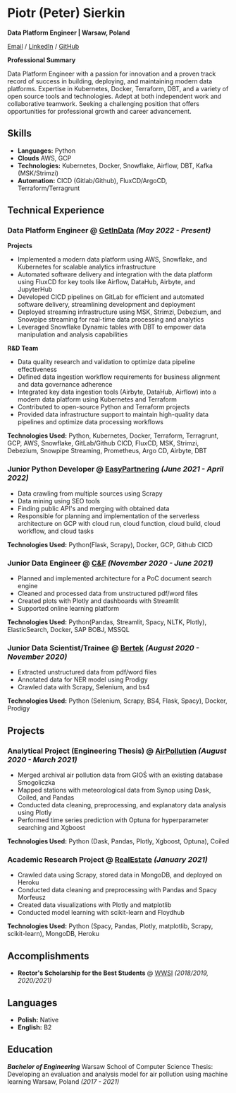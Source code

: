 # Piotr (Peter) Sierkin
**Data Platform Engineer | Warsaw, Poland**

[Email](mailto:psierkin@gmail.com) / [LinkedIn](https://www.linkedin.com/in/piotr-sierkin/) / [GitHub](https://github.com/Santhin/)

**Professional Summary**

Data Platform Engineer with a passion for innovation and a proven track record of success in building, deploying, and maintaining modern data platforms. Expertise in Kubernetes, Docker, Terraform, DBT, and a variety of open source tools and technologies. Adept at both independent work and collaborative teamwork. Seeking a challenging position that offers opportunities for professional growth and career advancement.
## Skills
- **Languages:** Python
- **Clouds** AWS, GCP
- **Technologies:** Kubernetes, Docker, Snowflake, Airflow, DBT, Kafka (MSK/Strimzi)
- **Automation:** CICD (Gitlab/Github), FluxCD/ArgoCD, Terraform/Terragrunt

## Technical Experience
### Data Platform Engineer @ [GetInData](https://getindata.com/) _(May 2022 - Present)_
**Projects**
- Implemented a modern data platform using AWS, Snowflake, and Kubernetes for scalable analytics infrastructure
- Automated software delivery and integration with the data platform using FluxCD for key tools like Airflow, DataHub, Airbyte, and JupyterHub
- Developed CICD pipelines on GitLab for efficient and automated software delivery, streamlining development and deployment
- Deployed streaming infrastructure using MSK, Strimzi, Debezium, and Snowpipe streaming for real-time data processing and analytics
- Leveraged Snowflake Dynamic tables with DBT to empower data manipulation and analysis capabilities

**R&D Team**
- Data quality research and validation to optimize data pipeline effectiveness
- Defined data ingestion workflow requirements for business alignment and data governance adherence
- Integrated key data ingestion tools (Airbyte, DataHub, Airflow) into a modern data platform using Kubernetes and Terraform
- Contributed to open-source Python and Terraform projects
- Provided data infrastructure support to maintain high-quality data pipelines and optimize data processing workflows

**Technologies Used:** Python, Kubernetes, Docker, Terraform, Terragrunt, GCP, AWS, Snowflake, GitLab/Github CICD, FluxCD, MSK, Strimzi, Debezium, Snowpipe Streaming, Prometheus, Argo CD, Airbyte, DBT

### Junior Python Developer @ [EasyPartnering](https://easypartnering.pl/) _(June 2021 - April 2022)_

* Data crawling from multiple sources using Scrapy
* Data mining using SEO tools
* Finding public API's and merging with obtained data
* Responsible for planning and implementation of the serverless architecture on GCP with cloud run, cloud function, cloud build, cloud workflow, and cloud tasks

**Technologies Used:** Python(Flask, Scrapy), Docker, GCP, Github CICD

### Junior Data Engineer @ [C&F](https://candf.com/) _(November 2020 - June 2021)_
* Planned and implemented architecture for a PoC document search engine
* Cleaned and processed data from unstructured pdf/word files
* Created plots with Plotly and dashboards with Streamlit
* Supported online learning platform

**Technologies Used:** Python(Pandas, Streamlit, Spacy, NLTK, Plotly), ElasticSearch, Docker, SAP BOBJ, MSSQL

### Junior Data Scientist/Trainee @ [Bertek](https://www.bertek.eu/) _(August 2020 - November 2020)_
* Extracted unstructured data from pdf/word files
* Annotated data for NER model using Prodigy
* Crawled data with Scrapy, Selenium, and bs4

**Technologies Used:** Python (Selenium, Scrapy, BS4, Flask, Spacy), Docker, Prodigy

## Projects
### Analytical Project (Engineering Thesis) @ [AirPollution](https://github.com/Santhin/air-pollution) _(August 2020 - March 2021)_
* Merged archival air pollution data from GIOŚ with an existing database Smogoliczka
* Mapped stations with meteorological data from Synop using Dask, Coiled, and Pandas
* Conducted data cleaning, preprocessing, and explanatory data analysis using Plotly
* Performed time series prediction with Optuna for hyperparameter searching and Xgboost

**Technologies Used:** Python (Dask, Pandas, Plotly, Xgboost, Optuna), Coiled

### Academic Research Project @ [RealEstate](https://github.com/Santhin/real-estate) _(January 2021)_

* Crawled data using Scrapy, stored data in MongoDB, and deployed on Heroku
* Conducted data cleaning and preprocessing with Pandas and Spacy Morfeusz
* Created data visualizations with Plotly and matplotlib
* Conducted model learning with scikit-learn and Floydhub

**Technologies Used:** Python (Spacy, Pandas, Plotly, matplotlib, Scrapy, scikit-learn), MongoDB, Heroku

## Accomplishments
- **Rector's Scholarship for the Best Students** @ [WWSI](https://wwsi.edu.pl/) _(2018/2019, 2020/2021)_
## Languages
- **Polish:** Native
- **English:** B2
## Education
_**Bachelor of Engineering**_ Warsaw School of Computer Science
Thesis: Developing an evaluation and analysis model for air pollution using machine learning
Warsaw, Poland _(2017 - 2021)_
